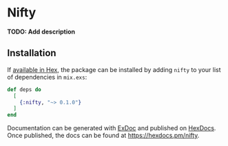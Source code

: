 # Nifty

**TODO: Add description**

## Installation

If [available in Hex](https://hex.pm/docs/publish), the package can be installed
by adding `nifty` to your list of dependencies in `mix.exs`:

```elixir
def deps do
  [
    {:nifty, "~> 0.1.0"}
  ]
end
```

Documentation can be generated with [ExDoc](https://github.com/elixir-lang/ex_doc)
and published on [HexDocs](https://hexdocs.pm). Once published, the docs can
be found at <https://hexdocs.pm/nifty>.

